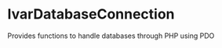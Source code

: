 IvarDatabaseConnection
======================

Provides functions to handle databases through PHP using PDO
